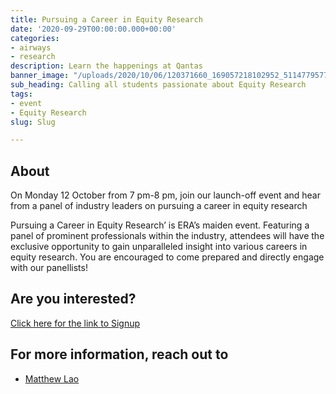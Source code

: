 ```yaml
---
title: Pursuing a Career in Equity Research
date: '2020-09-29T00:00:00.000+00:00'
categories:
- airways
- research
description: Learn the happenings at Qantas
banner_image: "/uploads/2020/10/06/120371660_169057218102952_511477957760937806_o.jpg"
sub_heading: Calling all students passionate about Equity Research
tags:
- event
- Equity Research
slug: Slug

---
```

## About

On Monday 12 October from 7 pm-8 pm, join our launch-off event and hear from a panel of industry leaders on pursuing a career in equity research

Pursuing a Career in Equity Research’ is ERA’s maiden event. Featuring a panel of prominent professionals within the industry, attendees will have the exclusive opportunity to gain unparalleled insight into various careers in equity research. You are encouraged to come prepared and directly engage with our panellists!

## Are you interested?

[Click here for the link to Signup](https://forms.gle/nB8k2yH1rNriDmB26)

## For more information, reach out to

* [Matthew Lao](about/matthew/)